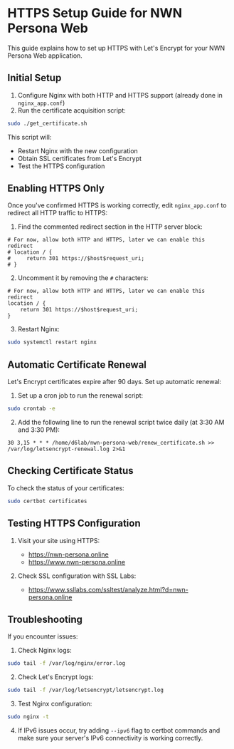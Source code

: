 # HTTPS Setup Guide for NWN Persona Web

This guide explains how to set up HTTPS with Let's Encrypt for your NWN Persona Web application.

## Initial Setup

1. Configure Nginx with both HTTP and HTTPS support (already done in `nginx_app.conf`)
2. Run the certificate acquisition script:

```bash
sudo ./get_certificate.sh
```

This script will:
- Restart Nginx with the new configuration
- Obtain SSL certificates from Let's Encrypt
- Test the HTTPS configuration

## Enabling HTTPS Only

Once you've confirmed HTTPS is working correctly, edit `nginx_app.conf` to redirect all HTTP traffic to HTTPS:

1. Find the commented redirect section in the HTTP server block:

```nginx
# For now, allow both HTTP and HTTPS, later we can enable this redirect
# location / {
#     return 301 https://$host$request_uri;
# }
```

2. Uncomment it by removing the `#` characters:

```nginx
# For now, allow both HTTP and HTTPS, later we can enable this redirect
location / {
    return 301 https://$host$request_uri;
}
```

3. Restart Nginx:

```bash
sudo systemctl restart nginx
```

## Automatic Certificate Renewal

Let's Encrypt certificates expire after 90 days. Set up automatic renewal:

1. Set up a cron job to run the renewal script:

```bash
sudo crontab -e
```

2. Add the following line to run the renewal script twice daily (at 3:30 AM and 3:30 PM):

```
30 3,15 * * * /home/d6lab/nwn-persona-web/renew_certificate.sh >> /var/log/letsencrypt-renewal.log 2>&1
```

## Checking Certificate Status

To check the status of your certificates:

```bash
sudo certbot certificates
```

## Testing HTTPS Configuration

1. Visit your site using HTTPS:
   - https://nwn-persona.online
   - https://www.nwn-persona.online

2. Check SSL configuration with SSL Labs:
   - https://www.ssllabs.com/ssltest/analyze.html?d=nwn-persona.online

## Troubleshooting

If you encounter issues:

1. Check Nginx logs:
```bash
sudo tail -f /var/log/nginx/error.log
```

2. Check Let's Encrypt logs:
```bash
sudo tail -f /var/log/letsencrypt/letsencrypt.log
```

3. Test Nginx configuration:
```bash
sudo nginx -t
```

4. If IPv6 issues occur, try adding `--ipv6` flag to certbot commands and make sure your server's IPv6 connectivity is working correctly. 